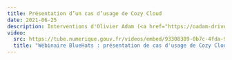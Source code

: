 ```yaml
---
title: Présentation d’un cas d’usage de Cozy Cloud
date: 2021-06-25
description: Interventions d'Olivier Adam (<a href="https://oadam-drive.mytoutatice.cloud/public?sharecode=ADMBoi4ncJkZ#/" target="_blank">Toutatice</a>), de Maria-Inés Leal (Grand Lyon) et Benjamin André (<a href="https://cozy.io/fr" target="_blank">cozy.io</a>)
video:
  src: https://tube.numerique.gouv.fr/videos/embed/93308389-0b7c-4fda-98f2-3890ce2f2aab
  title: "Wébinaire BlueHats : présentation de cas d'usage de Cozy Cloud"
---
```

